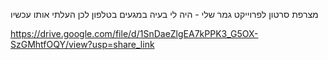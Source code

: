 מצרפת סרטון לפרוייקט גמר שלי - היה לי בעיה במגעים בטלפון לכן העלתי אותו עכשיו 

https://drive.google.com/file/d/1SnDaeZlgEA7kPPK3_G5OX-SzGMhtfOQY/view?usp=share_link
